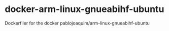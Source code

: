 # docker-arm-linux-gnueabihf-ubuntu
Dockerfiler for the docker pablojoaquim/arm-linux-gnueabihf-ubuntu
